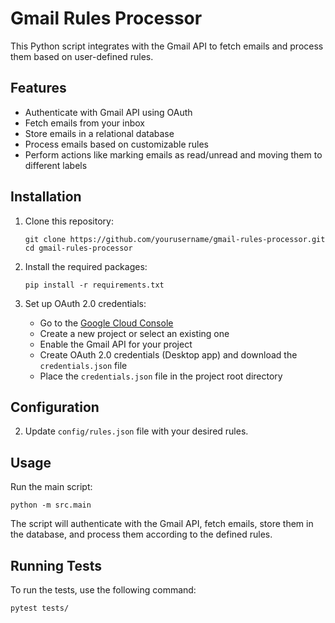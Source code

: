 # Gmail Rules Processor

This Python script integrates with the Gmail API to fetch emails and process them based on user-defined rules.

## Features

- Authenticate with Gmail API using OAuth
- Fetch emails from your inbox
- Store emails in a relational database
- Process emails based on customizable rules
- Perform actions like marking emails as read/unread and moving them to different labels

## Installation

1. Clone this repository:
   ```
   git clone https://github.com/yourusername/gmail-rules-processor.git
   cd gmail-rules-processor
   ```

2. Install the required packages:
   ```
   pip install -r requirements.txt
   ```

3. Set up OAuth 2.0 credentials:
   - Go to the [Google Cloud Console](https://console.cloud.google.com/)
   - Create a new project or select an existing one
   - Enable the Gmail API for your project
   - Create OAuth 2.0 credentials (Desktop app) and download the `credentials.json` file
   - Place the `credentials.json` file in the project root directory

## Configuration

2. Update `config/rules.json` file with your desired rules.

## Usage

Run the main script:

```
python -m src.main
```

The script will authenticate with the Gmail API, fetch emails, store them in the database, and process them according to the defined rules.

## Running Tests

To run the tests, use the following command:

```
pytest tests/
```

